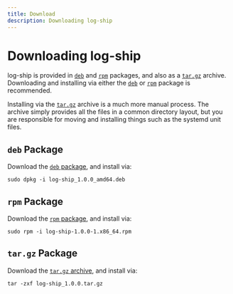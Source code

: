 ```yaml
---
title: Download
description: Downloading log-ship
---
```


# Downloading log-ship

log-ship is provided in [`deb`](https://log-ship.com/log-ship_1.0.0_amd64.deb) and
[`rpm`](https://log-ship.com/log-ship-1.0.0-1.x86_64.rpm) packages, and also as a
[`tar.gz`](https://log-ship.com/log-ship_1.0.0.tar.gz) archive. Downloading and installing via either
the [`deb`](https://log-ship.com/log-ship_1.0.0_amd64.deb) or [`rpm`](https://log-ship.com/log-ship-1.0.0-1.x86_64.rpm)
package is recommended.

Installing via the [`tar.gz`](https://log-ship.com/log-ship_1.0.0.tar.gz) archive is a much more manual process. The archive simply provides all the files in a
common directory layout, but you are responsible for moving and installing things such as the systemd unit files.

## `deb` Package

Download the [`deb` package](https://log-ship.com/log-ship_1.0.0_amd64.deb), and install via:

```shell
sudo dpkg -i log-ship_1.0.0_amd64.deb
```

## `rpm` Package

Download the [`rpm` package](https://log-ship.com/log-ship-1.0.0-1.x86_64.rpm), and install via:

```shell
sudo rpm -i log-ship-1.0.0-1.x86_64.rpm
```

## `tar.gz` Package

Download the [`tar.gz` archive](https://log-ship.com/log-ship_1.0.0.tar.gz), and install via:

```shell
tar -zxf log-ship_1.0.0.tar.gz
```

